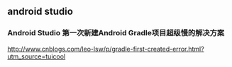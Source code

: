 ## android studio 

### Android Studio 第一次新建Android Gradle项目超级慢的解决方案

http://www.cnblogs.com/leo-lsw/p/gradle-first-created-error.html?utm_source=tuicool